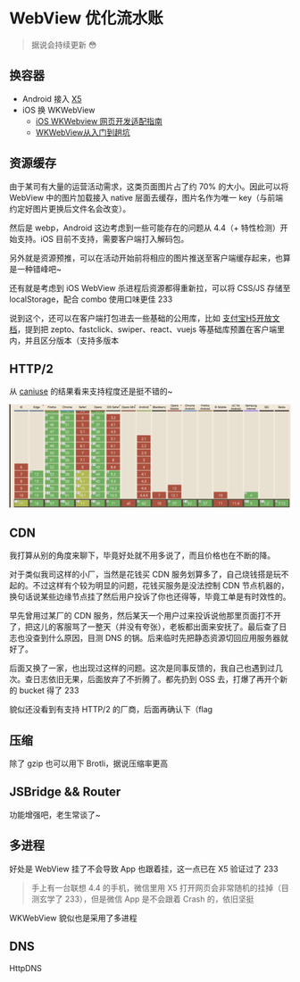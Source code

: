 # WebView 优化流水账

> 据说会持续更新 😳

## 换容器

- Android 接入 [X5](https://x5.tencent.com/tbs/)
- iOS 换 WKWebView
	- [iOS WKWebview 网页开发适配指南](https://mp.weixin.qq.com/wiki?t=resource/res_main&id=mp1483682025_enmey)
	- [WKWebView从入门到趟坑](https://mp.weixin.qq.com/s/18xXQWboHcjybd_VtcTmUg)

## 资源缓存

由于某司有大量的运营活动需求，这类页面图片占了约 70% 的大小。因此可以将 WebView 中的图片加载接入 native 层面去缓存，图片名作为唯一 key（与前端约定好图片更换后文件名会改变）。

然后是 webp，Android 这边考虑到一些可能存在的问题从 4.4（+ 特性检测）开始支持。iOS 目前不支持，需要客户端打入解码包。

另外就是资源预推，可以在活动开始前将相应的图片推送至客户端缓存起来，也算是一种错峰吧~

还有就是考虑到 iOS WebView 杀进程后资源都得重新拉，可以将 CSS/JS 存储至 localStorage，配合 combo 使用口味更佳 233

说到这个，还可以在客户端打包进去一些基础的公用库，比如 [支付宝H5开放文档](https://myjsapi.alipay.com/fe/preset-assets.html)，提到把 zepto、fastclick、swiper、react、vuejs 等基础库预置在客户端里内，并且区分版本（支持多版本

## HTTP/2

从 [caniuse](https://caniuse.com/#search=http2) 的结果看来支持程度还是挺不错的~

![](https://github.com/xyqfer/blog/raw/master/img/http2.png)

## CDN

我打算从别的角度来聊下，毕竟好处就不用多说了，而且价格也在不断的降。

对于类似我司这样的小厂，当然是花钱买 CDN 服务划算多了，自己烧钱搭是玩不起的。不过这样有个较为明显的问题，花钱买服务是没法控制 CDN 节点机器的，换句话说某些边缘节点挂了然后用户投诉了你也还得等，毕竟工单是有时效性的。

早先曾用过某厂的 CDN 服务，然后某天一个用户过来投诉说他那里页面打不开了，把这儿的客服骂了一整天（并没有夸张），老板都出面来安抚了。最后查了日志也没查到什么原因，目测 DNS 的锅。后来临时先把静态资源切回应用服务器就好了。

后面又换了一家，也出现过这样的问题。这次是同事反馈的，我自己也遇到过几次。查日志依旧无果，后面放弃了不折腾了。都先扔到 OSS 去，打爆了再开个新的 bucket 得了 233

貌似还没看到有支持 HTTP/2 的厂商，后面再确认下（flag

## 压缩

除了 gzip 也可以用下 Brotli，据说压缩率更高

## JSBridge && Router

功能增强吧，老生常谈了~

## 多进程

好处是 WebView 挂了不会导致 App 也跟着挂，这一点已在 X5 验证过了 233

> 手上有一台联想 4.4 的手机，微信里用 X5 打开网页会非常随机的挂掉（目测玄学了 233），但是微信 App 是不会跟着 Crash 的，依旧坚挺

WKWebView 貌似也是采用了多进程

## DNS

HttpDNS



